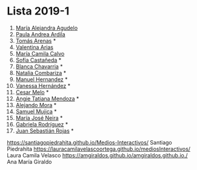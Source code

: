 # Lista 2019-1
1. [María Alejandra Agudelo](https://mariaaagudelo.github.io/Medios-Interactivos)
2. [Paula Andrea Ardila](https://ardilacasas.github.io/Paula-Ardila/)
3. [Tomás Arenas](https://tomasarenas.github.io/Medios-Interactivos/) *
4. [Valentina Arias](https://valentinaar99.github.io/Medios-Interactivos/)
5. [María Camila Calvo](https://camilacalvo.github.io/medios/)
6. [Sofía Castañeda](https://sofiacastaneda.github.io/Medios-Int/) *
7. [Blanca Chavarria](https://blanca10.github.io/MediosInteractivos/) *
8. [Natalia Combariza](https://nataliacombariza.github.io/mediosinteractivos/) *
9. [Manuel Hernandez](https://manuelhernandezleon.github.io/medios/) *
10. [Vanessa Hernández](https://vhernandezr.github.io/medios.interactivos/) *
11. [Cesar Melo](https://cesarmelo32.github.io/MediosInteractivos/) *
12. [Angie Tatiana Mendoza](https://atmendoza.github.io/Medios/) *
13. [Alejando Mora](https://alexopvp.github.io/Medios/) *
14. [Samuel Mujica](https://lapareddesamu.github.io/Medios/) *
15. [María José Neira](https://majoneira13.github.io/Medios-interactivos/) *
17. [Gabriela Rodríguez](https://grb10.github.io/medios/) *
18. [Juan Sebastián Rojas](https://juanserois.github.io/mediosInteractivos/) *

https://santiagopiedrahita.github.io/Medios-Interactivos/ Santiago Piedrahita 
https://lauracamilavelascoortega.github.io/mediosInteractivos/ Laura Camila Velasco 
https://amgiraldos.github.io/amgiraldos.github.io./ Ana María Giraldo 
